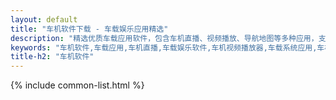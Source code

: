 ```yaml
---
layout: default
title: "车机软件下载 - 车载娱乐应用精选"
description: "精选优质车载应用软件，包含车机直播、视频播放、导航地图等多种应用，支持主流车载系统，让车内娱乐更丰富"
keywords: "车机软件,车载应用,车机直播,车载娱乐软件,车机视频播放器,车载系统应用,车机安卓软件"
title-h2: "车机软件"
---
```

 {% include common-list.html %}